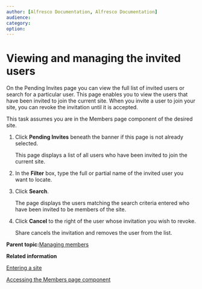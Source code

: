 ```yaml
---
author: [Alfresco Documentation, Alfresco Documentation]
audience: 
category: 
option: 
---
```


# Viewing and managing the invited users

On the Pending Invites page you can view the full list of invited users or search for a particular user. This page enables you to view the users that have been invited to join the current site. When you invite a user to join your site, you can revoke the invitation until it is accepted.

This task assumes you are in the Members page component of the desired site.

1.  Click **Pending Invites** beneath the banner if this page is not already selected.

    This page displays a list of all users who have been invited to join the current site.

2.  In the **Filter** box, type the full or partial name of the invited user you want to locate.

3.  Click **Search**.

    The page displays the users matching the search criteria entered who have been invited to be members of the site.

4.  Click **Cancel** to the right of the user whose invitation you wish to revoke.

    Share cancels the invitation and removes the user from the list.


**Parent topic:**[Managing members](../concepts/members-manage.md)

**Related information**  


[Entering a site](dashboard-site-enter.md)

[Accessing the Members page component](members-page-access.md)

